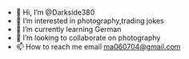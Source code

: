 - 👋 Hi, I’m @Darkside380
- 👀 I’m interested in photography,trading jokes
- 🌱 I’m currently learning German
- 💞️ I’m looking to collaborate on photography 
- 📫 How to reach me email ma060704@gmail.com 

<!---
Darkside380/Darkside380 is a ✨ special ✨ repository because its `README.md` (this file) appears on your GitHub profile.
You can click the Preview link to take a look at your changes.
--->
